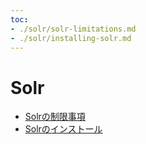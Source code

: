 ```yaml
---
toc:
- ./solr/solr-limitations.md
- ./solr/installing-solr.md
---
```

# Solr

- [Solrの制限事項](solr/solr-limitations.md)
- [Solrのインストール](solr/installing-solr.md)
